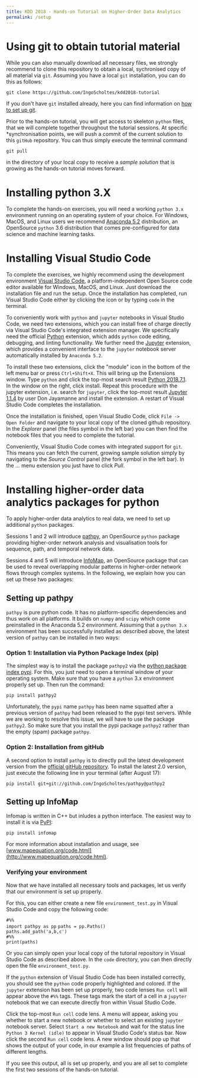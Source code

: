 ```yaml
---
title: KDD 2018 - Hands-on Tutorial on Higher-Order Data Analytics
permalink: /setup
---
```


# Using git to obtain tutorial material

While you can also manually download all necessary files, we strongly recommend to clone this repository to obtain a local, sychronised copy of all material via `git`. Assuming you have a local `git` installation, you can do this as follows:  

`git clone https://github.com/IngoScholtes/kdd2018-tutorial`

If you don't have `git` installed already, here you can find information on [how to set up git](https://help.github.com/articles/set-up-git/).

Prior to the hands-on tutorial, you will get access to skeleton `python` files, that we will complete together throughout the tutorial sessions. At specific *synchronisation points, we will push a commit of the current solution to this `gitHub` repository. You can thus simply execute the terminal command

`git pull`

in the directory of your local copy to receive a *sample solution* that is growing as the hands-on tutorial moves forward.

# Installing python 3.X

To complete the hands-on exercises, you will need a working `python 3.x` environment running on an operating system of your choice. For Windows, MacOS, and Linux users we recommend [Anaconda 5.2](https://www.anaconda.com/download/) distribution, an OpenSource `python` 3.6 distribution that comes pre-configured for data science and machine learning tasks.

# Installing Visual Studio Code

To complete the exercises, we highly recommend using the development environment [Visual Studio Code](https://code.visualstudio.com/Download), a platform-independent Open Source code editor available for Windows, MacOS, and Linux. Just download the installation file and run the setup. Once the installation has completed, run Visual Studio Code either by clicking the icon or by typing `code` in the terminal.

To conveniently work with `python` and `jupyter` notebooks in Visual Studio Code, we need two extensions, which you can install free of charge directly via Visual Studio Code's integrated extension manager. We specifically need the official [Python](https://marketplace.visualstudio.com/items?itemName=ms-python.python) extension, which adds `python` code editing, debugging, and linting functionality. We further need the [Jupyter](https://marketplace.visualstudio.com/items?itemName=donjayamanne.jupyter) extension, which provides a convenient interface to the `jupyter` notebook server automatically installed by `Anaconda 5.2`.

To install these two extensions, click the "module" icon in the bottom of the left menu bar or press `Ctrl+Shift+X`. This will bring up the Extensions window. Type `python` and click the top-most search result [Python 2018.7.1](https://marketplace.visualstudio.com/items?itemName=ms-python.python). In the window on the right, click install. Repeat this procedure with the jupyter extension, i.e. search for `jupyter`, click the top-most result [Jupyter 1.1.4](https://marketplace.visualstudio.com/items?itemName=donjayamanne.jupyter) by user Don Jayamanne and install the extension. A restart of Visual Studio Code completes the installation.

Once the installation is finished, open Visual Studio Code, click `File -> Open Folder` and navigate to your local copy of the cloned github repository. In the *Explorer* panel (the files symbol in the left bar) you can then find the notebook files that you need to complete the tutorial.

Conveniently, Visual Studio Code comes with integrated support for `git`. This means you can fetch the current, growing sample solution simply by navigating to the *Source Control* panel (the fork symbol in the left bar). In the *...* menu extension you just have to click *Pull*.

# Installing higher-order data analytics packages for python

To apply higher-order data analytics to real data, we need to set up additional ``python`` packages.

Sessions 1 and 2 will introduce [pathpy](http://www.pathpy.net), an OpenSource `python` package providing higher-order network analysis and visualisation tools for sequence, path, and temporal network data.

Sessions 4 and 5 will introduce [InfoMap](http://www.mapequation.org), an OpenSource package that can be used to reveal overlapping modular patterns in higher-order network flows through complex systems. In the following, we explain how you can set up these two packages:

## Setting up pathpy

`pathpy` is pure python code. It has no platform-specific dependencies and thus work on all platforms. It builds on `numpy` and `scipy` which come preinstalled in the Anaconda 5.2 environment. Assuming that a `python 3.x` environment has been successfully installed as described above, the latest version of `pathpy` can be installed in two ways:

### Option 1: Installation via Python Package Index (pip)

The simplest way is to install the package `pathpy2` via the [python package index pypi](https://pypi.org/). For this, you just need to open a terminal window of your operating system. Make sure that you have a `python` 3.x environment properly set up. Then run the command:

`pip install pathpy2`

Unfortunately, the `pypi` name `pathpy` has been name squatted after a previous version of `pathpy` had been released to the pypi test servers. While we are working to resolve this issue, we will have to use the package `pathpy2`. So make sure that you install the pypi package `pathpy2` rather than the empty (spam) package `pathpy`.

### Option 2: Installation from gitHub

A second option to install `pathpy` is to directly pull the latest development version from the [official gitHub repository](https://github.com/IngoScholtes/pathpy). To install the latest 2.0 version, just execute the following line in your terminal (after August 17):

`pip install git+git://github.com/IngoScholtes/pathpy@pathpy2`

## Setting up InfoMap

Infomap is written in C++ but inludes a python interface. The easiest way to install it is via [PyPI](https://pypi.org/project/infomap/):

```
pip install infomap
```

For more information about installation and usage, see [www.mapequation.org/code.html](http://www.mapequation.org/code.html).


### Verifying your environment

Now that we have installed all necessary tools and packages, let us verify that our environment is set up properly. 

For this, you can either create a new file `environment_test.py` in Visual Studio Code and copy the following code:

`#%%`  
`import pathpy as pp` 
`paths = pp.Paths()`  
`paths.add_path('a,b,c')`  
`#%%`  
`print(paths)`  

Or you can simply open your local copy of the tutorial repository in Visual Studio Code as described above. In the `code` directory, you can then directly open the file `environment_test.py`.

If the `python` extension of Visual Studio Code has been installed correctly, you should see the `python` code properly highlighted and colored. If the `jupyter` extension has been set up properly, two code lenses `Run cell` will appear above the `#%%` tags. These tags mark the start of a cell in a `jupyter` notebook that we can execute directly fron within Visual Studio Code.

Click the top-most `Run cell` code lens. A menu will appear, asking you whether to start a new notebook or whether to select an existing `jupyter` notebook server. Select `Start a new Notebook` and wait for the status line `Python 3 Kernel (idle)` to appear in Visual Studio Code's status bar. Now click the second `Run cell` code lens. A new window should pop up that shows the output of your code, in our example a list frequencies of paths of different lengths.

If you see this output, all is set up properly, and you are all set to complete the first two sessions of the hands-on tutorial.
